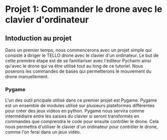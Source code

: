 # Projet 1: Commander le drone avec le clavier d'ordinateur

## Intoduction au projet

Dans un premier temps, nous commencerons avec un projet simple qui consiste à diriger le TELLO drone avec le clavier d'un ordinateur.
Le but de cette première étape est de se familiariser avec l'éditeur Pycharm ainsi qu'avec le drone qui va être utilisé tout au long de ce tutoriel. Nous poserons les commandes de bases qui permetterons le mouvement du drone manuellement.



### Pygame
L'un des outil pricipale utilisé dans ce premier projet est Pygame. Pygame est un ensemble de modules utilisé sur plusieurs plateformes différentes pour créer des jeux vidéos en python. Pygame nous servira comme intermédiaire entre les saisies du clavier si seront transformés en commandes que comprendra le code pour ensuite contrôler le drone. Cela nous permettra d'utiliser le clavier d'un ordinateur pour contrôler le drone, comme l'on ferai dans un jeux vidéo.

###